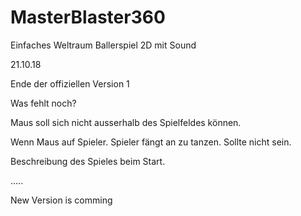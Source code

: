 # MasterBlaster360
Einfaches Weltraum Ballerspiel 2D mit Sound


21.10.18

Ende der offiziellen Version 1

 Was fehlt noch?
 
 Maus soll sich nicht ausserhalb des Spielfeldes können.
 
Wenn Maus auf Spieler. Spieler fängt an zu tanzen. Sollte nicht sein.

 Beschreibung des Spieles beim Start.
 
 .....
 
 New Version is comming
 
 
